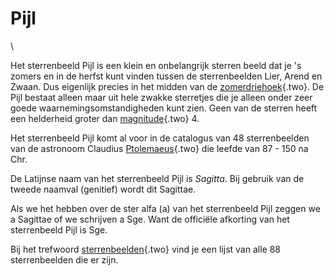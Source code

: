 # Pijl

\

Het sterrenbeeld Pijl is een klein en onbelangrijk sterren beeld dat je
\'s zomers en in de herfst kunt vinden tussen de sterrenbeelden Lier,
Arend en Zwaan. Dus eigenlijk precies in het midden van de
[zomerdriehoek](zomerdri.html){.two}. De Pijl bestaat alleen maar uit
hele zwakke sterretjes die je alleen onder zeer goede
waarnemingsomstandigheden kunt zien. Geen van de sterren heeft een
helderheid groter dan [magnitude](magnitud.html){.two} 4.

Het sterrenbeeld Pijl komt al voor in de catalogus van 48 sterrenbeelden
van de astronoom Claudius [Ptolemaeus](ptolemae.html){.two} die leefde
van 87 - 150 na Chr.

De Latijnse naam van het sterrenbeeld Pijl is *Sagitta*. Bij gebruik van
de tweede naamval (genitief) wordt dit Sagittae.

Als we het hebben over de ster alfa (a) van het sterrenbeeld Pijl zeggen
we a Sagittae of we schrijven a Sge. Want de officiële afkorting van het
sterrenbeeld Pijl is Sge.

Bij het trefwoord [sterrenbeelden](sterrenb.html){.two} vind je een
lijst van alle 88 sterrenbeelden die er zijn.
